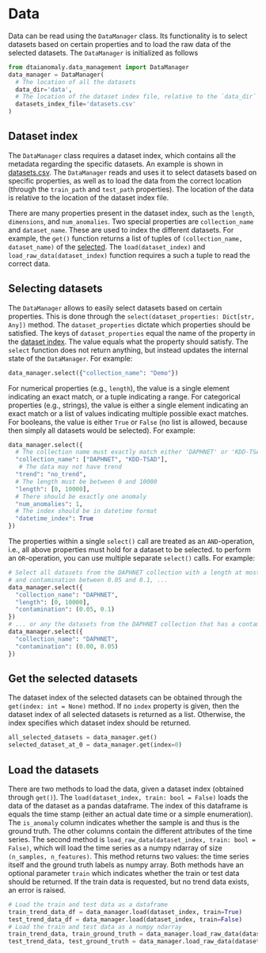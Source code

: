 
# Data

Data can be read using the `DataManager` class. Its functionality is to select datasets
based on certain properties and to load the raw data of the selected datasets. The `DataManager`
is initialized as follows
 ```python
from dtaianomaly.data_management import DataManager
data_manager = DataManager(
   # The location of all the datasets
   data_dir='data', 
   # The location of the dataset index file, relative to the `data_dir`
   datasets_index_file='datasets.csv'
)
 ```

## Dataset index

The `DataManager` class requires a dataset index, which contains all the metadata regarding
the specific datasets. An example is shown in [datasets.csv](datasets.csv). The `DataManager`
reads and uses it to select datasets based on specific properties, as well as to load the 
data from the correct location (through the `train_path` and `test_path` properties). The 
location of the data is relative to the location of the dataset index file. 

There are many properties present in the dataset index, such as the `length`, `dimensions`, 
and `num_anomalies`. Two special properties are `collection_name` and `dataset_name`. These 
are used to index the different datasets. For example, the `get()` function returns a list of 
tuples of `(collection_name, dataset_name)` of the [selected](#Selecting-datasets). The 
`load(dataset_index)` and `load_raw_data(dataset_index)` function requires a such a tuple to 
read the correct data. 

## Selecting datasets

The `DataManager` allows to easily select datasets based on certain properties. This is done 
through the `select(dataset_properties: Dict[str, Any])` method. The `dataset_properties` dictate
which properties should be satisfied. The keys of `dataset_properties` equal the name of the
property in the [dataset index](#dataset-index). The value equals what the property should satisfy.
The `select` function does not return anything, but instead updates the internal state of the 
`DataManager`. For example:
 ```python
data_manager.select({"collection_name": "Demo"})
 ```

For numerical properties (e.g., `length`), the value is a single element indicating an exact match,
or a tuple indicating a range. For categorical properties (e.g., strings), the value is either a 
single element indicating an exact match or a list of values indicating multiple possible exact matches.
For booleans, the value is either `True` or `False` (no list is allowed, because then simply all 
datasets would be selected). For example:
 ```python
data_manager.select({
   # The collection name must exactly match either 'DAPHNET' or 'KDD-TSAD'
   "collection_name": ["DAPHNET", "KDD-TSAD"],
    # The data may not have trend
   "trend": "no_trend",
   # The length must be between 0 and 10000
   "length": [0, 10000],
   # There should be exactly one anomaly
   "num_anomalies": 1,
   # The index should be in datetime format
   "datetime_index": True
})
 ```

The properties within a single `select()` call are treated as an `AND`-operation, i.e., all
above properties must hold for a dataset to be selected. to perform an `OR`-operation, you can 
use multiple separate `select()` calls. For example:
 ```python
# Select all datasets from the DAPHNET collection with a length at most 10 000 samples
# and contamination between 0.05 and 0.1, ...
data_manager.select({
   "collection_name": "DAPHNET",
   "length": [0, 10000],
   "contamination": (0.05, 0.1)
})
# ... or any the datasets from the DAPHNET collection that has a contamination below 0.05.
data_manager.select({
   "collection_name": "DAPHNET",
   "contamination": (0.00, 0.05)
})
```

## Get the selected datasets

The dataset index of the selected datasets can be obtained through the `get(index: int = None)`
method. If no `index` property is given, then the dataset index of all selected datasets is 
returned as a list. Otherwise, the index specifies which dataset index  should be returned. 
 ```python
all_selected_datasets = data_manager.get()
selected_dataset_at_0 = data_manager.get(index=0)
```

## Load the datasets

There are two methods to load the data, given a dataset index (obtained through `get()`). 
The `load(dataset_index, train: bool = False)` loads the data of the dataset as a pandas 
dataframe. The index of this dataframe is equals the time stamp (either an actual date 
time or a simple enumeration). The `is_anomaly` column indicates whether the sample is
and thus is the ground truth. The other columns contain the different attributes of the 
time series. The second method is `load_raw_data(dataset_index, train: bool = False)`, 
which will load the time series as a numpy ndarray of size `(n_samples, n_features)`.
This method returns two values: the time series itself and the ground truth labels as 
numpy array. Both methods have an optional parameter `train` which indicates whether 
the train or test data should be returned. If the train data is requested, but no trend
data exists, an error is raised. 
 ```python
# Load the train and test data as a dataframe
train_trend_data_df = data_manager.load(dataset_index, train=True)
test_trend_data_df = data_manager.load(dataset_index, train=False)
# Load the train and test data as a numpy ndarray
train_trend_data, train_ground_truth = data_manager.load_raw_data(dataset_index, train=True)
test_trend_data, test_ground_truth = data_manager.load_raw_data(dataset_index, train=False)
```
